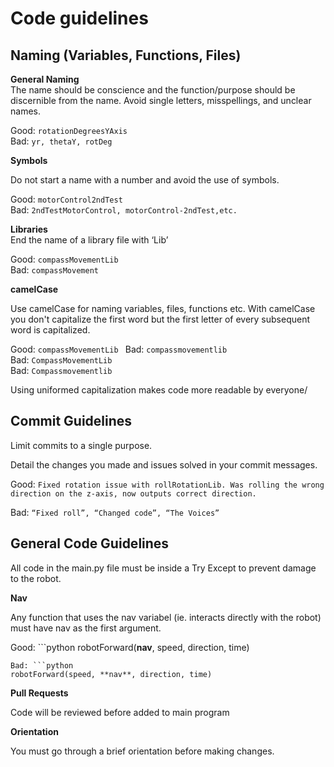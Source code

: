 # Code guidelines

## Naming (Variables, Functions, Files)

**General Naming**  
The name should be conscience and the function/purpose should be discernible from the name. Avoid single letters, misspellings, and unclear names.  

Good: ```rotationDegreesYAxis```   
Bad: ```yr, thetaY, rotDeg```

**Symbols** 

Do not start a name with a number and avoid the use of symbols. 

Good: ```motorControl2ndTest```  
Bad: ```2ndTestMotorControl, motorControl-2ndTest,etc.``` 

**Libraries**  
End the name of a library file with ‘Lib’ 

Good: ```compassMovementLib```  
Bad: ```compassMovement```

**camelCase**

Use camelCase for naming variables, files, functions etc. With camelCase you don't capitalize the first word but the first letter of every subsequent word is capitalized.

Good: ```compassMovementLib ``` 
Bad: ```compassmovementlib```  
Bad: ```CompassMovementLib```  
Bad: ```Compassmovementlib```

Using uniformed capitalization makes code more readable by everyone/

## Commit Guidelines

Limit commits to a single purpose. 

Detail the changes you made and issues solved in your commit messages. 

Good: ```Fixed rotation issue with rollRotationLib. Was rolling the wrong direction on the z-axis, now outputs correct direction.``` 

Bad: ```“Fixed roll”, “Changed code”, “The Voices”```

## General Code Guidelines

All code in the main.py file must be inside a Try Except to prevent damage to the robot. 

**Nav**

Any function that uses the nav variabel (ie. interacts directly with the robot) must have nav as the first argument. 

Good: ```python
robotForward(**nav**, speed, direction, time)
```  
Bad: ```python
robotForward(speed, **nav**, direction, time)
```

**Pull Requests**

Code will be reviewed before added to main program

**Orientation** 

You must go through a brief orientation before making changes. 

